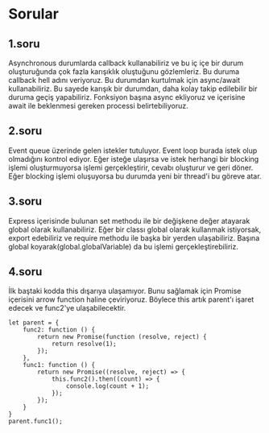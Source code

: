 # Sorular

## 1.soru

Asynchronous durumlarda callback kullanabiliriz ve bu iç içe bir durum oluşturuğunda çok fazla karışıklık oluştuğunu gözlemleriz. Bu duruma callback hell adını veriyoruz. Bu durumdan kurtulmak için async/await kullanabiliriz. Bu sayede karışık bir durumdan, daha kolay takip edilebilir bir duruma geçiş yapabiliriz. Fonksiyon başına async ekliyoruz ve içerisine await ile beklenmesi gereken processi belirtebiliyoruz.

## 2.soru

Event queue üzerinde gelen istekler tutuluyor. Event loop burada istek olup olmadığını kontrol ediyor. Eğer isteğe ulaşırsa ve istek herhangi bir blocking işlemi oluşturmuyorsa işlemi gerçekleştirir, cevabı oluşturur ve geri döner. Eğer blocking işlemi oluşuyorsa bu durumda yeni bir thread'i bu göreve atar. 

## 3.soru

Express içerisinde bulunan set methodu ile bir değişkene değer atayarak global olarak kullanabiliriz. Eğer bir classı global olarak kullanmak istiyorsak, export edebiliriz ve require methodu ile başka bir yerden ulaşabiliriz. Başına global koyarak(global.globalVariable) da bu işlemi gerçekleştirebiliriz.

## 4.soru

İlk baştaki kodda this dışarıya ulaşamıyor. Bunu sağlamak için Promise içerisini arrow function haline çeviriyoruz. Böylece this artık parent'ı işaret edecek ve func2'ye ulaşabilecektir.

```
let parent = {
    func2: function () {
        return new Promise(function (resolve, reject) {
            return resolve(1);
        });
    },
    func1: function () {
        return new Promise((resolve, reject) => {
            this.func2().then((count) => {
                console.log(count + 1);
            });
        });
    }
}
parent.func1();

```

